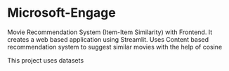 # Microsoft-Engage
Movie Recommendation System (Item-Item Similarity) with Frontend. It creates a web based application using Streamlit. Uses Content based recommendation system to suggest similar movies with the help of cosine 

This project uses datasets 
